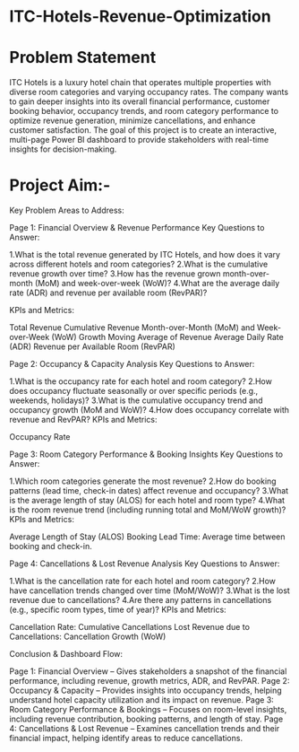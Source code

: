 # ITC-Hotels-Revenue-Optimization 

# Problem Statement
ITC Hotels is a luxury hotel chain that operates multiple properties with diverse room categories and varying occupancy rates. The company wants to gain deeper insights into its overall financial performance, customer booking behavior, occupancy trends, and room category performance to optimize revenue generation, minimize cancellations, and enhance customer satisfaction. The goal of this project is to create an interactive, multi-page Power BI dashboard to provide stakeholders with real-time insights for decision-making.

# Project Aim:-

Key Problem Areas to Address:

Page 1: Financial Overview & Revenue Performance
Key Questions to Answer:

1.What is the total revenue generated by ITC Hotels, and how does it vary across different hotels and room categories?
2.What is the cumulative revenue growth over time?
3.How has the revenue grown month-over-month (MoM) and week-over-week (WoW)?
4.What are the average daily rate (ADR) and revenue per available room (RevPAR)?

KPIs and Metrics:

Total Revenue
Cumulative Revenue
Month-over-Month (MoM) and Week-over-Week (WoW) Growth
Moving Average of Revenue
Average Daily Rate (ADR)
Revenue per Available Room (RevPAR)
 

Page 2: Occupancy & Capacity Analysis
Key Questions to Answer:

1.What is the occupancy rate for each hotel and room category?
2.How does occupancy fluctuate seasonally or over specific periods (e.g., weekends, holidays)?
3.What is the cumulative occupancy trend and occupancy growth (MoM and WoW)?
4.How does occupancy correlate with revenue and RevPAR?
KPIs and Metrics:

Occupancy Rate
 

Page 3: Room Category Performance & Booking Insights
Key Questions to Answer:

1.Which room categories generate the most revenue?
2.How do booking patterns (lead time, check-in dates) affect revenue and occupancy?
3.What is the average length of stay (ALOS) for each hotel and room type?
4.What is the room revenue trend (including running total and MoM/WoW growth)?
KPIs and Metrics:

Average Length of Stay (ALOS)
Booking Lead Time: Average time between booking and check-in.
 

Page 4: Cancellations & Lost Revenue Analysis
Key Questions to Answer:

1.What is the cancellation rate for each hotel and room category?
2.How have cancellation trends changed over time (MoM/WoW)?
3.What is the lost revenue due to cancellations?
4.Are there any patterns in cancellations (e.g., specific room types, time of year)?
KPIs and Metrics:

Cancellation Rate:
Cumulative Cancellations
Lost Revenue due to Cancellations:
Cancellation Growth (WoW)
 

Conclusion & Dashboard Flow:

Page 1: Financial Overview – Gives stakeholders a snapshot of the financial performance, including revenue, growth metrics, ADR, and RevPAR.
Page 2: Occupancy & Capacity – Provides insights into occupancy trends, helping understand hotel capacity utilization and its impact on revenue.
Page 3: Room Category Performance & Bookings – Focuses on room-level insights, including revenue contribution, booking patterns, and length of stay.
Page 4: Cancellations & Lost Revenue – Examines cancellation trends and their financial impact, helping identify areas to reduce cancellations.
